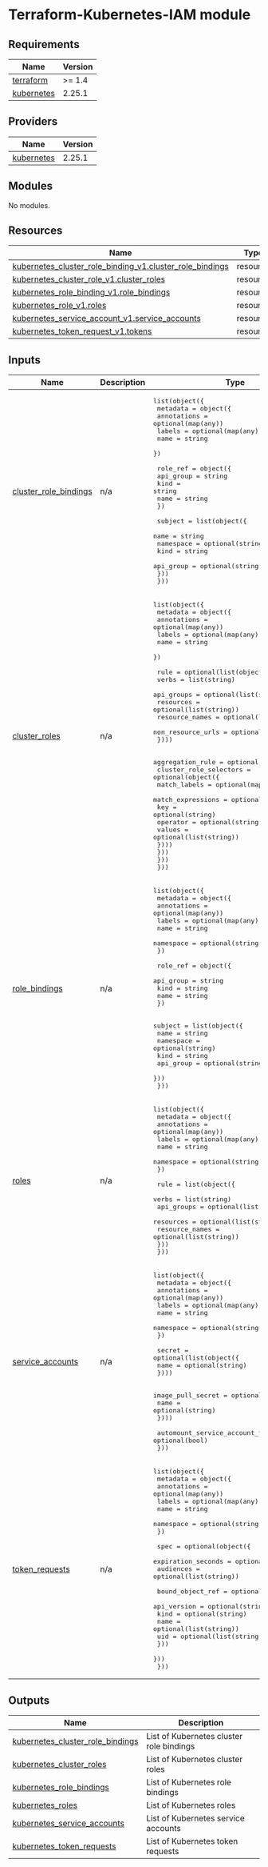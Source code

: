 
# Terraform-Kubernetes-IAM module

## Requirements

| Name | Version |
|------|---------|
| <a name="requirement_terraform"></a> [terraform](#requirement\_terraform) | >= 1.4 |
| <a name="requirement_kubernetes"></a> [kubernetes](#requirement\_kubernetes) | 2.25.1 |

## Providers

| Name | Version |
|------|---------|
| <a name="provider_kubernetes"></a> [kubernetes](#provider\_kubernetes) | 2.25.1 |

## Modules

No modules.

## Resources

| Name | Type |
|------|------|
| [kubernetes_cluster_role_binding_v1.cluster_role_bindings](https://registry.terraform.io/providers/hashicorp/kubernetes/2.25.1/docs/resources/cluster_role_binding_v1) | resource |
| [kubernetes_cluster_role_v1.cluster_roles](https://registry.terraform.io/providers/hashicorp/kubernetes/2.25.1/docs/resources/cluster_role_v1) | resource |
| [kubernetes_role_binding_v1.role_bindings](https://registry.terraform.io/providers/hashicorp/kubernetes/2.25.1/docs/resources/role_binding_v1) | resource |
| [kubernetes_role_v1.roles](https://registry.terraform.io/providers/hashicorp/kubernetes/2.25.1/docs/resources/role_v1) | resource |
| [kubernetes_service_account_v1.service_accounts](https://registry.terraform.io/providers/hashicorp/kubernetes/2.25.1/docs/resources/service_account_v1) | resource |
| [kubernetes_token_request_v1.tokens](https://registry.terraform.io/providers/hashicorp/kubernetes/2.25.1/docs/resources/token_request_v1) | resource |

## Inputs

| Name | Description | Type | Default | Required |
|------|-------------|------|---------|:--------:|
| <a name="input_cluster_role_bindings"></a> [cluster\_role\_bindings](#input\_cluster\_role\_bindings) | n/a | <pre>list(object({<br>    metadata = object({<br>      annotations = optional(map(any))<br>      labels      = optional(map(any))<br>      name        = string<br>    })<br><br>    role_ref = object({<br>      api_group = string<br>      kind      = string<br>      name      = string <br>    })<br><br>    subject = list(object({<br>      name      = string<br>      namespace = optional(string)<br>      kind      = string<br>      api_group = optional(string)<br>    }))<br>  }))</pre> | n/a | yes |
| <a name="input_cluster_roles"></a> [cluster\_roles](#input\_cluster\_roles) | n/a | <pre>list(object({<br>    metadata = object({<br>      annotations = optional(map(any))<br>      labels      = optional(map(any))<br>      name        = string<br>    })<br><br>    rule = optional(list(object({<br>      verbs             = list(string)<br>      api_groups        = optional(list(string))<br>      resources         = optional(list(string))<br>      resource_names    = optional(list(string))<br>      non_resource_urls = optional(list(string))<br>    })))<br><br>    aggregation_rule = optional(object({<br>      cluster_role_selectors = optional(object({<br>        match_labels = optional(map(string))<br>        match_expressions = optional(list(object({<br>          key = optional(string)<br>          operator = optional(string)<br>          values = optional(list(string))<br>        })))<br>      }))<br>    }))<br>  }))</pre> | n/a | yes |
| <a name="input_role_bindings"></a> [role\_bindings](#input\_role\_bindings) | n/a | <pre>list(object({<br>    metadata = object({<br>      annotations = optional(map(any))<br>      labels      = optional(map(any))<br>      name        = string<br>      namespace   = optional(string)<br>    })<br><br>    role_ref = object({<br>      api_group = string<br>      kind      = string<br>      name      = string <br>    })<br><br>    subject = list(object({<br>      name      = string<br>      namespace = optional(string)<br>      kind      = string<br>      api_group = optional(string)<br>    }))<br>  }))</pre> | n/a | yes |
| <a name="input_roles"></a> [roles](#input\_roles) | n/a | <pre>list(object({<br>    metadata = object({<br>      annotations = optional(map(any))<br>      labels      = optional(map(any))<br>      name        = string<br>      namespace   = optional(string)<br>    })<br><br>    rule = list(object({<br>      verbs             = list(string)<br>      api_groups        = optional(list(string))<br>      resources         = optional(list(string))<br>      resource_names    = optional(list(string))<br>    }))<br>  }))</pre> | n/a | yes |
| <a name="input_service_accounts"></a> [service\_accounts](#input\_service\_accounts) | n/a | <pre>list(object({<br>    metadata = object({<br>      annotations = optional(map(any))<br>      labels      = optional(map(any))<br>      name        = string<br>      namespace   = optional(string)<br>    })<br><br>    secret = optional(list(object({<br>      name = optional(string)<br>    })))<br><br>    image_pull_secret = optional(list(object({<br>      name = optional(string)<br>    })))<br><br>    automount_service_account_token = optional(bool)<br>  }))</pre> | n/a | yes |
| <a name="input_token_requests"></a> [token\_requests](#input\_token\_requests) | n/a | <pre>list(object({<br>    metadata = object({<br>      annotations = optional(map(any))<br>      labels      = optional(map(any))<br>      name        = string<br>      namespace   = optional(string)<br>    })<br><br>    spec = optional(object({<br>      expiration_seconds = optional(number)<br>      audiences          = optional(list(string))<br><br>      bound_object_ref = optional(object({<br>        api_version = optional(string)<br>        kind        = optional(string)<br>        name        = optional(list(string))<br>        uid         = optional(list(string))<br>      }))<br>    }))<br>  }))</pre> | n/a | yes |

## Outputs

| Name | Description |
|------|-------------|
| <a name="output_kubernetes_cluster_role_bindings"></a> [kubernetes\_cluster\_role\_bindings](#output\_kubernetes\_cluster\_role\_bindings) | List of Kubernetes cluster role bindings |
| <a name="output_kubernetes_cluster_roles"></a> [kubernetes\_cluster\_roles](#output\_kubernetes\_cluster\_roles) | List of Kubernetes cluster roles |
| <a name="output_kubernetes_role_bindings"></a> [kubernetes\_role\_bindings](#output\_kubernetes\_role\_bindings) | List of Kubernetes role bindings |
| <a name="output_kubernetes_roles"></a> [kubernetes\_roles](#output\_kubernetes\_roles) | List of Kubernetes roles |
| <a name="output_kubernetes_service_accounts"></a> [kubernetes\_service\_accounts](#output\_kubernetes\_service\_accounts) | List of Kubernetes service accounts |
| <a name="output_kubernetes_token_requests"></a> [kubernetes\_token\_requests](#output\_kubernetes\_token\_requests) | List of Kubernetes token requests |
<!-- END_TF_DOCS -->
